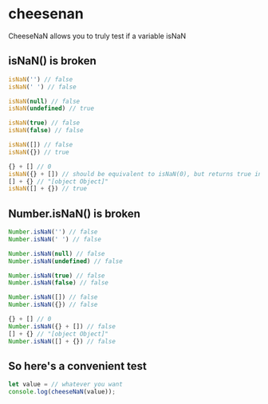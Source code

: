 # cheesenan
CheeseNaN allows you to truly test if a variable isNaN 

## isNaN() is broken

```javascript
isNaN('') // false
isNaN(' ') // false

isNaN(null) // false
isNaN(undefined) // true

isNaN(true) // false
isNaN(false) // false

isNaN([]) // false
isNaN({}) // true

{} + [] // 0
isNaN({} + []) // should be equivalent to isNaN(0), but returns true instead
[] + {} // "[object Object]"
isNaN([] + {}) // true
```

## Number.isNaN() is broken

```javascript
Number.isNaN('') // false
Number.isNaN(' ') // false

Number.isNaN(null) // false
Number.isNaN(undefined) // false

Number.isNaN(true) // false
Number.isNaN(false) // false

Number.isNaN([]) // false
Number.isNaN({}) // false

{} + [] // 0
Number.isNaN({} + []) // false
[] + {} // "[object Object]"
Number.isNaN([] + {}) // false
```

## So here's a convenient test

```javascript
let value = // whatever you want
console.log(cheeseNaN(value));
```